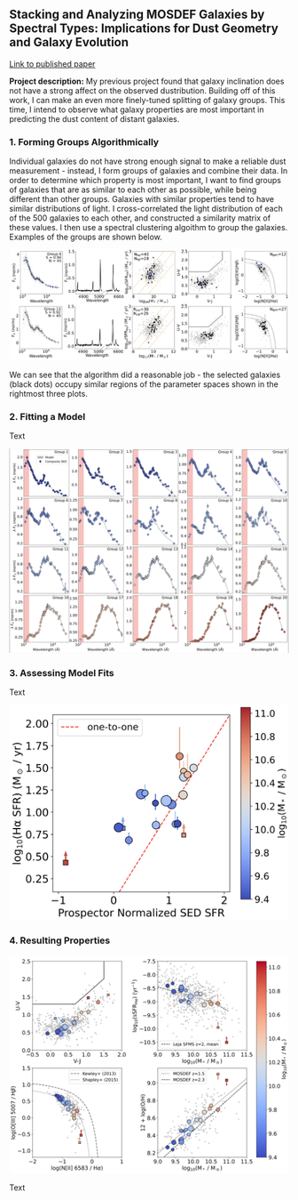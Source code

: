 ## Stacking and Analyzing MOSDEF Galaxies by Spectral Types: Implications for Dust Geometry and Galaxy Evolution

[Link to published paper](https://iopscience.iop.org/article/10.3847/1538-4357/ad7de8/pdf)

**Project description:** My previous project found that galaxy inclination does not have a strong affect on the observed dustribution. Building off of this work, I can make an even more finely-tuned splitting of galaxy groups. This time, I intend to observe what galaxy properties are most important in predicting the dust content of distant galaxies. 

### 1. Forming Groups Algorithmically

Individual galaxies do not have strong enough signal to make a reliable dust measurement - instead, I form groups of galaxies and combine their data. In order to determine which property is most important, I want to find groups of galaxies that are as similar to each other as possible, while being different than other groups. Galaxies with similar properties tend to have similar distributions of light. I cross-correlated the light distribution of each of the 500 galaxies to each other, and constructed a similarity matrix of these values. I then use a spectral clustering algoithm to group the galaxies. Examples of the groups are shown below. 

<img src="images/paper2/Example_Group.png?raw=true"/>

We can see that the algorithm did a reasonable job - the selected galaxies (black dots) occupy similar regions of the parameter spaces shown in the rightmost three plots.

### 2. Fitting a Model

Text

<img src="images/paper2/Model_Fits.png?raw=true"/>


### 3. Assessing Model Fits

Text

<img src="images/paper2/Model_Assessed.png?raw=true"/>

### 4. Resulting Properties

<img src="images/paper2/Sample_Props.png?raw=true"/>

Text

